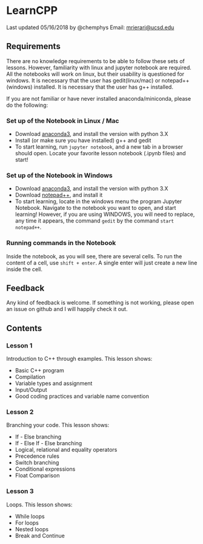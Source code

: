 # LearnCPP
Last updated 05/16/2018 by @chemphys
Email: mrierari@ucsd.edu

## Requirements
There are no knowledge requirements to be able to follow these sets of lessons. However, familiarity with linux and jupyter notebook are required. All the notebooks will work on linux, but their usability is questioned for windows.
It is necessary that the user has gedit(linux/mac) or notepad++(windows) installed.
It is necessary that the user has g++ installed.

If you are not familiar or have never installed anaconda/miniconda, please do the following:
### Set up of the Notebook in Linux / Mac
- Download [anaconda3](https://www.anaconda.com/download/), and install the version with python 3.X
- Install (or make sure you have installed) g++ and gedit
- To start learning, run `jupyter notebook`, and a new tab in a browser should open. Locate your favorite lesson notebook (.ipynb files) and start!

### Set up of the Notebook in Windows
- Download [anaconda3](https://www.anaconda.com/download/), and install the version with python 3.X
- Download [notepad++](https://notepad-plus-plus.org/download/), and install it
- To start learning, locate in the windows menu the program Jupyter Notebook. Navigate to the notebook you want to open, and start learning! However, if you are using WINDOWS, you will need to replace, any time it appears, the command `gedit` by the command `start notepad++`.

### Running commands in the Notebook
Inside the notebook, as you will see, there are several cells. To run the content of a cell, use `shift + enter`. A single enter will just create a new line inside the cell.

## Feedback
Any kind of feedback is welcome. If something is not working, please open an issue on github and I will happily check it out.

## Contents
### Lesson 1
Introduction to C++ through examples. This lesson shows:
- Basic C++ program
- Compilation
- Variable types and assignment
- Input/Output
- Good coding practices and variable name convention

### Lesson 2
Branching your code. This lesson shows:
- If - Else branching
- If - Else If - Else branching
- Logical, relational and equality operators
- Precedence rules
- Switch branching
- Conditional expressions
- Float Comparison

### Lesson 3
Loops. This lesson shows:
- While loops
- For loops
- Nested loops
- Break and Continue
